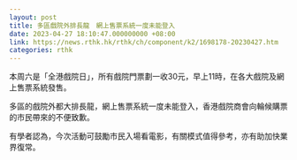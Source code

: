 ```yaml
---
layout: post
title: 多區戲院外排長龍　網上售票系統一度未能登入
date: 2023-04-27 18:10:47.000000000 +08:00
link: https://news.rthk.hk/rthk/ch/component/k2/1698178-20230427.htm
categories: rthk
---
```


本周六是「全港戲院日」，所有戲院門票劃一收30元，早上11時，在各大戲院及網上售票系統發售。

多區的戲院外都大排長龍，網上售票系統一度未能登入，香港戲院商會向輪候購票的市民帶來的不便致歉。

有學者認為，今次活動可鼓勵市民入場看電影，有關模式值得參考，亦有助加快業界復常。
